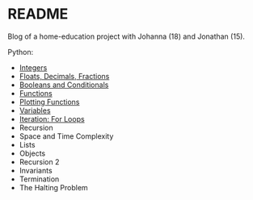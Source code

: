# README

Blog of a home-education project with Johanna (18) and Jonathan (15).

Python: 
- [Integers](https://hackmd.io/@alexhkurz/SkABF8ajI)
- [Floats, Decimals, Fractions](https://hackmd.io/@alexhkurz/HJ9zbYZnL)
- [Booleans and Conditionals](https://hackmd.io/@alexhkurz/Bk1byMf2L)
- [Functions](https://hackmd.io/@alexhkurz/SJ1DcL43L)
- [Plotting Functions](https://hackmd.io/@alexhkurz/SJN2udq3I)
- [Variables](https://hackmd.io/@alexhkurz/HyJqEPN2L)
- [Iteration: For Loops](https://hackmd.io/@alexhkurz/H1o4Mcr6L)
- Recursion
- Space and Time Complexity
- Lists
- Objects
- Recursion 2
- Invariants
- Termination
- The Halting Problem


